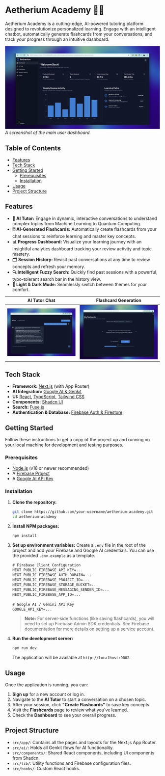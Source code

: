 # Aetherium Academy 🧠✨

Aetherium Academy is a cutting-edge, AI-powered tutoring platform designed to revolutionize personalized learning. Engage with an intelligent chatbot, automatically generate flashcards from your conversations, and track your progress through an intuitive dashboard.

![Aetherium Academy Dashboard](screenshots/dashboard.png)
_A screenshot of the main user dashboard._

## Table of Contents

- [Features](#features)
- [Tech Stack](#tech-stack)
- [Getting Started](#getting-started)
  - [Prerequisites](#prerequisites)
  - [Installation](#installation)
- [Usage](#usage)
- [Project Structure](#project-structure)

## Features

- **🤖 AI Tutor:** Engage in dynamic, interactive conversations to understand complex topics from Machine Learning to Quantum Computing.
- **🃏 AI-Generated Flashcards:** Automatically create flashcards from your chat sessions to reinforce learning and master key concepts.
- **📊 Progress Dashboard:** Visualize your learning journey with an insightful analytics dashboard tracking your review activity and topic mastery.
- **🗂️ Session History:** Revisit past conversations at any time to review concepts and refresh your memory.
- **🔍 Intelligent Fuzzy Search:** Quickly find past sessions with a powerful, typo-tolerant search bar in the history view.
- **🎨 Light & Dark Mode:** Seamlessly switch between themes for your comfort.

| AI Tutor Chat                               | Flashcard Generation                        |
| ------------------------------------------- | ------------------------------------------- |
| ![AI Tutor Chat](screenshots/ai-tutor-chat.png) | ![Flashcard View](screenshots/flashcard-generation.png) |

## Tech Stack

- **Framework:** [Next.js](https://nextjs.org/) (with App Router)
- **AI Integration:** [Google AI & Genkit](https://firebase.google.com/docs/genkit)
- **UI:** [React](https://reactjs.org/), [TypeScript](https://www.typescriptlang.org/), [Tailwind CSS](https://tailwindcss.com/)
- **Components:** [Shadcn UI](https://ui.shadcn.com/)
- **Search:** [Fuse.js](https://fusejs.io/)
- **Authentication & Database:** [Firebase Auth & Firestore](https://firebase.google.com/)

## Getting Started

Follow these instructions to get a copy of the project up and running on your local machine for development and testing purposes.

### Prerequisites

- [Node.js](https://nodejs.org/) (v18 or newer recommended)
- A [Firebase Project](https://console.firebase.google.com/)
- A [Google AI API Key](https://aistudio.google.com/)

### Installation

1.  **Clone the repository:**
    ```bash
    git clone https://github.com/your-username/aetherium-academy.git
    cd aetherium-academy
    ```

2.  **Install NPM packages:**
    ```bash
    npm install
    ```

3.  **Set up environment variables:**
    Create a `.env` file in the root of the project and add your Firebase and Google AI credentials. You can use the provided `.env.example` as a template.

    ```env
    # Firebase Client Configuration
    NEXT_PUBLIC_FIREBASE_API_KEY=...
    NEXT_PUBLIC_FIREBASE_AUTH_DOMAIN=...
    NEXT_PUBLIC_FIREBASE_PROJECT_ID=...
    NEXT_PUBLIC_FIREBASE_STORAGE_BUCKET=...
    NEXT_PUBLIC_FIREBASE_MESSAGING_SENDER_ID=...
    NEXT_PUBLIC_FIREBASE_APP_ID=...

    # Google AI / Gemini API Key
    GOOGLE_API_KEY=...
    ```
    > **Note:** For server-side functions (like saving flashcards), you will need to set up Firebase Admin SDK credentials. See Firebase documentation for more details on setting up a service account.

4.  **Run the development server:**
    ```bash
    npm run dev
    ```
    The application will be available at `http://localhost:9002`.

## Usage

Once the application is running, you can:
1.  **Sign up** for a new account or log in.
2.  Navigate to the **AI Tutor** to start a conversation on a chosen topic.
3.  After your session, click **"Create Flashcards"** to save key concepts.
4.  Visit the **Flashcards** page to review what you've learned.
5.  Check the **Dashboard** to see your overall progress.

## Project Structure

- `src/app/`: Contains all the pages and layouts for the Next.js App Router.
- `src/ai/`: Holds all Genkit flows for AI functionality.
- `src/components/`: Shared React components, including UI components from Shadcn.
- `src/lib/`: Utility functions and Firebase configuration files.
- `src/hooks/`: Custom React hooks.
